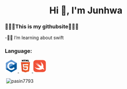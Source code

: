 
  <h1 align="center">Hi 👋, I'm Junhwa</h1>
  <h3>👨🏻‍💻This is my githubsite👨🏻‍💻</h3>

   -🧑🏻 I’m learning about swift

<h3 align="left">Language:</h3>
<p align="left"> <a href="https://www.cprogramming.com/" target="_blank"> <img src="https://raw.githubusercontent.com/devicons/devicon/master/icons/c/c-original.svg" alt="c" width="40" height="40"/> </a> <a href="https://www.w3.org/html/" target="_blank"> <img src="https://raw.githubusercontent.com/devicons/devicon/master/icons/html5/html5-original-wordmark.svg" alt="html5" width="40" height="40"/> </a> <a href="https://developer.apple.com/swift/" target="_blank"> <img src="https://raw.githubusercontent.com/devicons/devicon/master/icons/swift/swift-original.svg" alt="swift" width="40" height="40"/> </a> </p>

<p>&nbsp;<img align="center" src="https://github-readme-stats.vercel.app/api?username=pasin7793&show_icons=true&theme=shades-of-purple&locale=en" alt="pasin7793" /></p>



